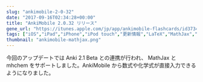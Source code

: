 ```yaml
---
slug: "ankimobile-2-0-32"
date: "2017-09-16T02:34:28+00:00"
title: "AnkiMobile 2.0.32 リリース"
gene_url: "https://itunes.apple.com/jp/app/ankimobile-flashcards/id373493387?mt=8&ign-mpt=uo%3D4"
tags: ["iOS","iPad","iPhone","iPod touch","更新情報","LaTeX","MathJax","mhchem","数式","化学式"]
thumbnail: "ankimobile-mathjax.png"
---
```

今回のアップデートでは Anki 2.1 Beta との連携が行われ、 MathJax と mhchem をサポートしました。AnkiMobile から数式や化学式が直接入力できるようになりました。